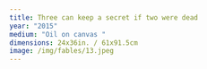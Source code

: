 ```yaml
---
title: Three can keep a secret if two were dead
year: "2015"
medium: "Oil on canvas "
dimensions: 24x36in. / 61x91.5cm
image: /img/fables/13.jpeg
---
```




